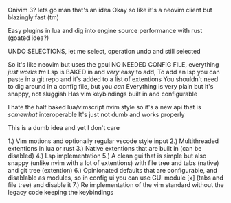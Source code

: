 Onivim 3?
lets go man that's an idea
Okay so like it's a neovim client but blazingly fast (tm)

Easy plugins in lua and dig into engine source performance with rust (goated idea?)

UNDO SELECTIONS, let me select, operation undo and still selected

So it's like neovim but uses the gpui
NO NEEDED CONFIG FILE, everything *just works tm*
Lsp is BAKED in and *very* easy to add, 
To add an lsp you can paste in a git repo and it's added to a list of extentions
You shouldn't need to dig around in a config file, but you *can*
Everything is very plain but it's snappy, not sluggish
Has vim keybindings built in and configurable

I hate the half baked lua/vimscript nvim style so it's a new api that is *somewhat* interoperable
It's just not dumb and works properly

This is a dumb idea and yet I don't care

1.) Vim motions and optionally regular vscode style input
2.) Multithreaded extentions in lua or rust
3.) Native extentions that are built in (can be disabled)
4.) Lsp implementation
5.) A clean gui that is simple but also snappy (unlike nvim with a lot of extentions) with file tree and tabs (native) and git tree (extention)
6.)  Opinionated defaults that are configurable, and disablable as modules, so in config ui you can use GUI module [x] (tabs and file tree) and disable it
7.) Re implementation of the vim standard without the legacy code keeping the keybindings
